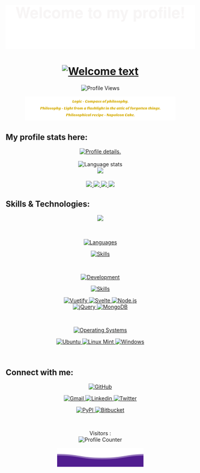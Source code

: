 <div align="center">
  <img alt="Welcome" src="pictures/welcome.svg">
</div>

<div align="center">
  <h1>
    <a href="https://github.com/kebasyaty/kebasyaty">
      <img alt="Welcome text"
        src="https://readme-typing-svg.herokuapp.com?font=Fira+Code&weight=500&size=40&pause=1000&color=F7C213&center=true&vCenter=true&width=435&height=70&lines=Hi%2C+I'm+Gennady%F0%9F%91%8B">
    </a>
  </h1>
</div>

<p align="center">
  <img src="https://komarev.com/ghpvc/?username=kebasyaty&label=Profile%20views&color=brightgreen&style=for-the-badge"
    alt="Profile Views">
</p>

<!--
<br>

<p align="center">
  Logic - Compass of philosophy.
</p>
<p align="center">
  Philosophy - Light from a flashlight in the attic of forgotten things.
</p>
<p align="center">
  Philosophical recipe - Napoleon Cake.
</p>
-->
<div align="center">
  <img alt="Quotes" src="pictures/quotes.svg">
</div>

<!--
<br>
-->
## My profile stats here:

<div align="center">
  <a href="https://github.com/kebasyaty">
    <img
      src="http://github-profile-summary-cards.vercel.app/api/cards/profile-details?username=kebasyaty&theme=vision_friendly_dark"
      alt="Profile details.">
  </a>
</div>

<br>

<div align="center">
  <img alt="Language stats"
    src="https://github-readme-stats.vercel.app/api/top-langs/?username=kebasyaty&langs_count=8&hide_border=true&theme=vision-friendly-dark">
</div>

<div align="center">
  <a href="https://github.com/kebasyaty">
    <img
      src="https://github-readme-streak-stats.herokuapp.com?user=kebasyaty&theme=vision-friendly-dark&hide_border=true&exclude_days=Sun">
  </a>
</div>

<br>

<div align="center">
  <a href="https://github.com/kebasyaty">
    <img
      src="http://github-profile-summary-cards.vercel.app/api/cards/repos-per-language?username=kebasyaty&theme=vision_friendly_dark">
    <img
      src="http://github-profile-summary-cards.vercel.app/api/cards/most-commit-language?username=kebasyaty&theme=vision_friendly_dark">
  </a>
  <a href="https://github.com/kebasyaty">
    <img
      src="http://github-profile-summary-cards.vercel.app/api/cards/stats?username=kebasyaty&theme=vision_friendly_dark">
    <img
      src="http://github-profile-summary-cards.vercel.app/api/cards/productive-time?username=kebasyaty&theme=vision_friendly_dark&utcOffset=8">
  </a>
</div>

## Skills & Technologies:

<div align="center">
  <p align="center">
    <img src="https://media.giphy.com/media/QssGEmpkyEOhBCb7e1/giphy.gif" width="200">
  </p>
</div>

<br>

<div align="center">
  <p align="center">
    <a href="https://github.com/kebasyaty">
      <img alt="Languages" src="https://img.shields.io/badge/Languages:-orange">
    </a>
  </p>
</div>

<div align="center">
  <p align="center">
    <a href="https://github.com/kebasyaty?tab=repositories">
      <img alt="Skills" src="https://skillicons.dev/icons?i=py,css,html,js,rust,crystal">
    </a>
  </p>
</div>

<br>

<div align="center">
  <p align="center">
    <a href="https://github.com/kebasyaty">
      <img alt="Development" src="https://img.shields.io/badge/Development:-orange">
    </a>
  </p>
</div>

<div align="center">
  <p align="center">
    <a href="https://github.com/kebasyaty?tab=repositories">
      <img alt="Skills" src="https://skillicons.dev/icons?i=django,vue,git,vscode" />
    </a>
  </p>
  <p align="center">
  <div>
    <a href="https://vuetifyjs.com" target="_blank">
      <img alt="Vuetify" src="https://img.shields.io/badge/Vuetify-blue?style=for-the-badge&logo=vuetify">
    </a>
    <a href="https://svelte.dev/" target="_blank">
      <img alt="Svelte"
        src="https://img.shields.io/badge/Svelte-4A4A55?style=for-the-badge&logo=svelte&logoColor=FF3E00">
    </a>
    <a href="https://nodejs.org" target="_blank">
      <img alt="Node.js"
        src="https://img.shields.io/badge/Node.js-43853D?style=for-the-badge&logo=node.js&logoColor=white">
    </a>
  </div>
  <div>
    <a href="https://jquery.com" target="_blank">
      <img alt="jQuery"
        src="https://img.shields.io/badge/jQuery-0769AD?style=for-the-badge&logo=jquery&logoColor=white">
    </a>
    <a href="https://www.mongodb.com" target="_blank">
      <img alt="MongoDB"
        src="https://img.shields.io/badge/MongoDB-4EA94B?style=for-the-badge&logo=mongodb&logoColor=white">
    </a>
  </div>
  </p>
</div>

<br>

<div align="center">
  <p align="center">
    <a href="https://github.com/kebasyaty">
      <img alt="Operating Systems" src="https://img.shields.io/badge/Operating%20Systems:-orange">
    </a>
  </p>
</div>

<div align="center">
  <p align="center">
  <div>
    <a href="https://ubuntu.com" target="_blank">
      <img alt="Ubuntu" src="https://img.shields.io/badge/Ubuntu-purple?style=for-the-badge&logo=ubuntu">
    </a>
    <a href="https://linuxmint.com/" target="_blank">
      <img alt="Linux Mint"
        src="https://img.shields.io/badge/Linux%20Mint-darkgreen?style=for-the-badge&logo=linuxmint">
    </a>
    <a href="https://www.microsoft.com/" target="_blank">
      <img alt="Windows" src="https://img.shields.io/badge/Windows%20-blue?style=for-the-badge&logo=windows">
    </a>
  </div>
  </p>
</div>

<br>

## Connect with me:

<div align="center">
  <p align="center">
  <div>
    <a href="https://github.com/kebasyaty">
      <img alt="GitHub"
        src="https://img.shields.io/badge/GitHub-100000?style=for-the-badge&logo=github&logoColor=white">
    </a>
  </div>
  </p>
  <p align="center">
  <div>
    <a href="mailto:kebasyaty@gmail.com">
      <img alt="Gmail" src="https://img.shields.io/badge/Gmail-D14836?style=for-the-badge&logo=gmail&logoColor=white">
    </a>
    <a href="https://www.linkedin.com/in/gennady-kostyunin-10188a1a2/" target="_blank">
      <img alt="Linkedin"
        src="https://img.shields.io/badge/linkedin-%230077B5.svg?style=for-the-badge&logo=linkedin&logoColor=white">
    </a>
    <a href="https://twitter.com/kebasyaty/" target="_blank">
      <img alt="Twitter"
        src="https://img.shields.io/badge/Twitter-%231DA1F2.svg?style=for-the-badge&logo=Twitter&logoColor=white">
    </a>
  </div>
  </p>
  <p align="center">
  <div>
    <a href="https://pypi.org/project/django-editor-ymaps/" target="_blank">
      <img alt="PyPI" src="https://img.shields.io/badge/PyPI-blue?style=for-the-badge&logo=pypi&logoColor=white">
    </a>
    <a href="https://bitbucket.org" target="_blank">
      <img alt="Bitbucket"
        src="https://img.shields.io/badge/Bitbucket-0747a6?style=for-the-badge&logo=bitbucket&logoColor=white">
    </a>
  </div>
  </p>
</div>

<br>

<p align="center">
  Visitors :<br>
  <img alt="Profile Counter" src="https://profile-counter.glitch.me/kebasyaty-dev/count.svg">
</p>

<div align="center">
  <img alt="Ocean" src="pictures/ocean.svg">
</div>
